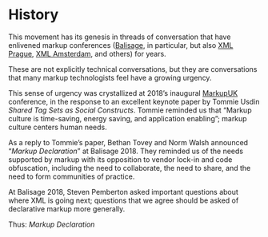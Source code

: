 # History

This movement has its genesis in threads of conversation that have
enlivened markup conferences
([Balisage](https://balisage.net/),
in particular, but also [XML Prague](http://xmlprague.cz),
[XML Amsterdam](http://xmlamsterdam.com/"), and others) for
years.

These are not explicitly technical conversations, but they are
conversations that many markup technologists feel have a growing
urgency.

This sense of urgency was crystallized at 2018’s inaugural
[MarkupUK](http://markupuk.org/)
conference, in the response to an excellent keynote paper by Tommie
Usdin _Shared Tag Sets as Social Constructs_. Tommie reminded us that
“Markup culture is time-saving, energy saving, and application
enabling”; markup culture centers human needs.

As a reply to Tommie’s paper, Bethan Tovey and Norm Walsh announced
“_Markup Declaration_” at Balisage 2018. They reminded us of the
needs supported by markup with its opposition to vendor lock-in and
code obfuscation, including the need to collaborate, the need to
share, and the need to form communities of practice.

At Balisage 2018, Steven Pemberton asked important questions about
where XML is going next; questions that we agree should be asked of
declarative markup more generally.

Thus: _Markup Declaration_

